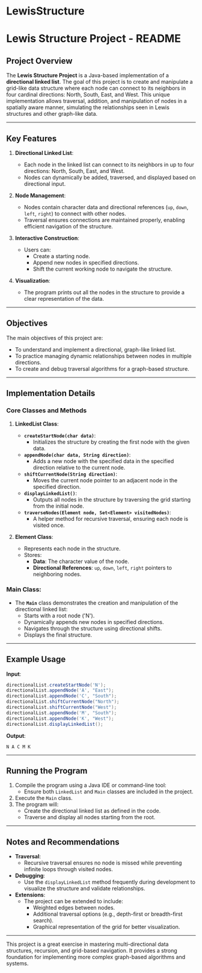 # LewisStructure

# Lewis Structure Project - README

## Project Overview
The **Lewis Structure Project** is a Java-based implementation of a **directional linked list**. The goal of this project is to create and manipulate a grid-like data structure where each node can connect to its neighbors in four cardinal directions: North, South, East, and West. This unique implementation allows traversal, addition, and manipulation of nodes in a spatially aware manner, simulating the relationships seen in Lewis structures and other graph-like data.

---

## Key Features
1. **Directional Linked List**:
   - Each node in the linked list can connect to its neighbors in up to four directions: North, South, East, and West.
   - Nodes can dynamically be added, traversed, and displayed based on directional input.

2. **Node Management**:
   - Nodes contain character data and directional references (`up`, `down`, `left`, `right`) to connect with other nodes.
   - Traversal ensures connections are maintained properly, enabling efficient navigation of the structure.

3. **Interactive Construction**:
   - Users can:
     - Create a starting node.
     - Append new nodes in specified directions.
     - Shift the current working node to navigate the structure.

4. **Visualization**:
   - The program prints out all the nodes in the structure to provide a clear representation of the data.

---

## Objectives
The main objectives of this project are:
- To understand and implement a directional, graph-like linked list.
- To practice managing dynamic relationships between nodes in multiple directions.
- To create and debug traversal algorithms for a graph-based structure.

---

## Implementation Details
### **Core Classes and Methods**
1. **LinkedList Class**:
   - **`createStartNode(char data)`**:
     - Initializes the structure by creating the first node with the given data.
   - **`appendNode(char data, String direction)`**:
     - Adds a new node with the specified data in the specified direction relative to the current node.
   - **`shiftCurrentNode(String direction)`**:
     - Moves the current node pointer to an adjacent node in the specified direction.
   - **`displayLinkedList()`**:
     - Outputs all nodes in the structure by traversing the grid starting from the initial node.
   - **`traverseNodes(Element node, Set<Element> visitedNodes)`**:
     - A helper method for recursive traversal, ensuring each node is visited once.

2. **Element Class**:
   - Represents each node in the structure.
   - Stores:
     - **Data**: The character value of the node.
     - **Directional References**: `up`, `down`, `left`, `right` pointers to neighboring nodes.

### **Main Class**:
- The **`Main`** class demonstrates the creation and manipulation of the directional linked list:
  - Starts with a root node ('N').
  - Dynamically appends new nodes in specified directions.
  - Navigates through the structure using directional shifts.
  - Displays the final structure.

---

## Example Usage
**Input**:  
```java
directionalList.createStartNode('N');
directionalList.appendNode('A', "East");
directionalList.appendNode('C', "South");
directionalList.shiftCurrentNode("North");
directionalList.shiftCurrentNode("West");
directionalList.appendNode('M', "South");
directionalList.appendNode('K', "West");
directionalList.displayLinkedList();
```

**Output**:
```
N A C M K
```

---

## Running the Program
1. Compile the program using a Java IDE or command-line tool:
   - Ensure both `LinkedList` and `Main` classes are included in the project.
2. Execute the `Main` class.
3. The program will:
   - Create the directional linked list as defined in the code.
   - Traverse and display all nodes starting from the root.

---

## Notes and Recommendations
- **Traversal**:
  - Recursive traversal ensures no node is missed while preventing infinite loops through visited nodes.
- **Debugging**:
  - Use the `displayLinkedList` method frequently during development to visualize the structure and validate relationships.
- **Extensions**:
  - The project can be extended to include:
    - Weighted edges between nodes.
    - Additional traversal options (e.g., depth-first or breadth-first search).
    - Graphical representation of the grid for better visualization.

---

This project is a great exercise in mastering multi-directional data structures, recursion, and grid-based navigation. It provides a strong foundation for implementing more complex graph-based algorithms and systems.
